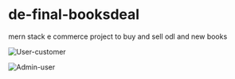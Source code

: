 # de-final-booksdeal
mern stack e commerce project to buy and sell odl and new books

![User-customer](https://res.cloudinary.com/booksdeal/image/upload/v1650652993/Booksdeal/user-customer_pylskw.png)


![Admin-user](https://res.cloudinary.com/booksdeal/image/upload/v1650653124/Booksdeal/user-admin_xaxg1s.png)
